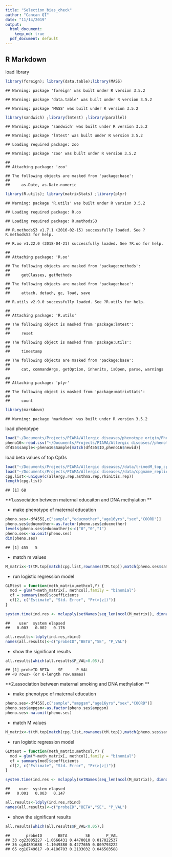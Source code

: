 ```yaml
---
title: "Selection_bias_check"
author: "Cancan QI"
date: "11/14/2019"
output:
  html_document: 
    keep_md: true
  pdf_document: default
---
```




## R Markdown
load library

```r
library(foreign); library(data.table);library(MASS) 
```

```
## Warning: package 'foreign' was built under R version 3.5.2
```

```
## Warning: package 'data.table' was built under R version 3.5.2
```

```
## Warning: package 'MASS' was built under R version 3.5.2
```

```r
library(sandwich) ;library(lmtest) ;library(parallel) 
```

```
## Warning: package 'sandwich' was built under R version 3.5.2
```

```
## Warning: package 'lmtest' was built under R version 3.5.2
```

```
## Loading required package: zoo
```

```
## Warning: package 'zoo' was built under R version 3.5.2
```

```
## 
## Attaching package: 'zoo'
```

```
## The following objects are masked from 'package:base':
## 
##     as.Date, as.Date.numeric
```

```r
library(R.utils); library(matrixStats) ;library(plyr)
```

```
## Warning: package 'R.utils' was built under R version 3.5.2
```

```
## Loading required package: R.oo
```

```
## Loading required package: R.methodsS3
```

```
## R.methodsS3 v1.7.1 (2016-02-15) successfully loaded. See ?R.methodsS3 for help.
```

```
## R.oo v1.22.0 (2018-04-21) successfully loaded. See ?R.oo for help.
```

```
## 
## Attaching package: 'R.oo'
```

```
## The following objects are masked from 'package:methods':
## 
##     getClasses, getMethods
```

```
## The following objects are masked from 'package:base':
## 
##     attach, detach, gc, load, save
```

```
## R.utils v2.9.0 successfully loaded. See ?R.utils for help.
```

```
## 
## Attaching package: 'R.utils'
```

```
## The following object is masked from 'package:lmtest':
## 
##     reset
```

```
## The following object is masked from 'package:utils':
## 
##     timestamp
```

```
## The following objects are masked from 'package:base':
## 
##     cat, commandArgs, getOption, inherits, isOpen, parse, warnings
```

```
## 
## Attaching package: 'plyr'
```

```
## The following object is masked from 'package:matrixStats':
## 
##     count
```

```r
library(markdown)
```

```
## Warning: package 'markdown' was built under R version 3.5.2
```

load phenptype

```r
load("~/Documents/Projects/PIAMA/Allergic diseases/phenotype_origin/Phenotype_selection_bias.Rdata")
pheno16<-read.csv("~/Documents/Projects/PIAMA/Allergic diseases//phenotype_origin/Phenotype_brush16_PIAMA_add_allergy.csv")
df455$sample<-pheno16$Sample[match(df455$ID,pheno16$newid)]
```

load beta values of top CpGs

```r
load("~/Documents/Projects/PIAMA/Allergic diseases//data/trimedM_top_cpgs.Rdata")
load("~/Documents/Projects/PIAMA/Allergic diseases//data/cpgname_replication_noNA.Rdata")
cpg.list<-unique(c(allergy.rep,asthma.rep,rhinitis.rep))
length(cpg.list)
```

```
## [1] 68
```

**1.association between maternal educaiton and DNA methylation **

* make phenotype of maternal education

```r
pheno.ses<-df455[,c("sample","educmother","age16yrs","sex","COORD")]
pheno.ses$educmother<-as.factor(pheno.ses$educmother)
levels(pheno.ses$educmother)<-c("0","0","1")
pheno.ses<-na.omit(pheno.ses)
dim(pheno.ses)
```

```
## [1] 455   5
```
* match m values

```r
M_matrix<-t(tM.top[match(cpg.list,rownames(tM.top)),match(pheno.ses$sample,colnames(tM.top))])
```
* run logistic regression model

```r
GLMtest = function(meth_matrix,methcol,Y) {
  mod = glm(Y~meth_matrix[, methcol],family = "binomial")
  cf = summary(mod)$coefficients
  cf[2, c("Estimate", "Std. Error", "Pr(>|z|)")]  
}

system.time(ind.res <- mclapply(setNames(seq_len(ncol(M_matrix)), dimnames(M_matrix)[[2]]), GLMtest, meth_matrix=M_matrix, Y=pheno.ses[,2]))
```

```
##    user  system elapsed 
##   0.003   0.002   0.176
```

```r
all.results<-ldply(ind.res,rbind)
names(all.results)<-c("probeID","BETA","SE", "P_VAL")
```
* show the significant results

```r
all.results[which(all.results$P_VAL<0.05),]
```

```
## [1] probeID BETA    SE      P_VAL  
## <0 rows> (or 0-length row.names)
```

**2.association between maternal smoking and DNA methylation **

* make phenotype of maternal education

```r
pheno.ses<-df455[,c("sample","ampgsm","age16yrs","sex","COORD")]
pheno.ses$ampgsm<-as.factor(pheno.ses$ampgsm)
pheno.ses<-na.omit(pheno.ses)
```
* match M values

```r
M_matrix<-t(tM.top[match(cpg.list,rownames(tM.top)),match(pheno.ses$sample,colnames(tM.top))])
```
* run logistic regression model

```r
GLMtest = function(meth_matrix,methcol,Y) {
  mod = glm(Y~meth_matrix[, methcol],family = "binomial")
  cf = summary(mod)$coefficients
  cf[2, c("Estimate", "Std. Error", "Pr(>|z|)")]  
}

system.time(ind.res <- mclapply(setNames(seq_len(ncol(M_matrix)), dimnames(M_matrix)[[2]]), GLMtest, meth_matrix=M_matrix, Y=pheno.ses[,2]))
```

```
##    user  system elapsed 
##   0.001   0.003   0.147
```

```r
all.results<-ldply(ind.res,rbind)
names(all.results)<-c("probeID","BETA","SE", "P_VAL")
```
* show the significant results

```r
all.results[which(all.results$P_VAL<0.05),]
```

```
##       probeID       BETA        SE       P_VAL
## 33 cg23005227 -1.0666431 0.4470010 0.017022537
## 36 cg04891688 -1.1049380 0.4277655 0.009793222
## 65 cg18749617 -0.4186703 0.2103032 0.046503588
```
